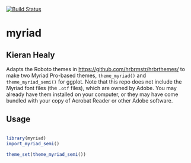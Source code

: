 
[![Build Status](https://travis-ci.org/kjhealy/socviz.svg?branch=master)](https://travis-ci.org/kjhealy/myriad) 

# myriad

## Kieran Healy

Adapts the Roboto themes in https://github.com/hrbrmstr/hrbrthemes/ to make two Myriad Pro-based themes, `theme_myriad()` and `theme_myriad_semi()` for ggplot. Note that this repo does not include the Myriad font files (the `.otf` files), which are owned by Adobe. You may already have them installed on your computer, or they may have come bundled with your copy of Acrobat Reader or other Adobe software.


## Usage

```r

library(myriad)
import_myriad_semi()

theme_set(theme_myriad_semi())

```


